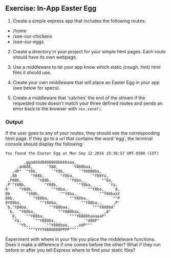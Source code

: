 ## Exercise: In-App Easter Egg
1. Create a simple express app that includes the following routes:
  - /home
  - /see-our-chickens
  - /see-our-eggs

2. Create a directory in your project for your simple html pages. Each route should have its own webpage.

3. Use a middleware to let your app know which static (cough, hint) html files it should use.

4. Create your own middleware that will place an Easter Egg in your app (see below for specs).

5. Create a middleware that 'catches' the end of the stream if the requested route doesn't match your three defined routes and sends an error back to the browser with `res.send()`.

### Output
If the user goes to any of your routes, they should see the corresponding html page. If they go to a url that contains the word 'egg', the terminal console should display the following:

```
You found the Easter Egg at Mon Sep 12 2016 15:36:57 GMT-0500 (CDT)

        ,ggadddd8888888bbbbaaa,_
     ,ad888,      `Y88,      `Y888baa,
   ,dP"  "Y8b,      `"Y8b,      `"Y8888ba,
  ,88      "Y88b,      `"Y8ba,       `"Y88Ya,
 ,P88b,      `"Y88b,       `"Y8ba,_       ""8a,
,P'"Y88b,        "Y88b,        `"Y8ba,_      `Ya,
8'    "Y88b,        ""Y8ba,         ""Y8ba,_   `8,
8b       "Y88b,         ""Y8ba,_         ""Y88baaY
88b,        "Y88ba,         ""Y88ba,_         `""P
8Y88ba,        ""Y88ba,_         ""Y88ba,,_    ,P'
`b,"Y88ba,         ""Y88baa,_         """Y888bd"
 `b, `"Y88ba,_         ""Y888baa,_         ,8"
  `8,   `""Y88ba,_         `"""Y8888baaaaaP"
   `Ya,     `""Y888ba,_           `"d88P"
     `"Yb,,_     `""Y888baa,__,,adP""'
         `"""YYYY8888888PPPP"""'
```
Experiment with where in your file you place the middelware functions. Does it make a difference if one comes before the other? What if they run before or after you tell Express where to find your static files?